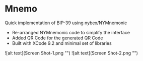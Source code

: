 # Mnemo
Quick implementation of BIP-39 using nybex/NYMnemonic

- Re-arranged NYMnemonic code to simplify the interface
- Added QR Code for the generated QR Code
- Built with XCode 9.2 and minimal set of libraries

![alt text](Screen Shot-1.png "") ![alt text](Screen Shot-2.png "")
